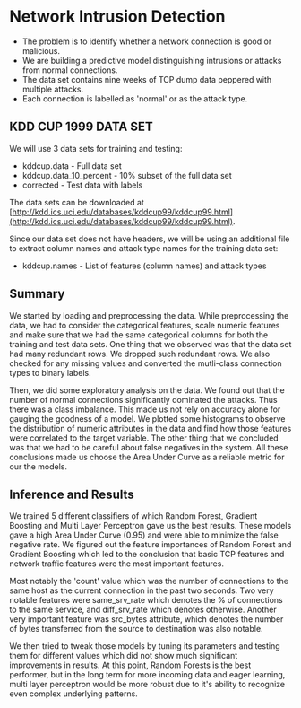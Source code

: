 # Network Intrusion Detection

* The problem is to identify whether a network connection is good or malicious.
* We are building a predictive model distinguishing intrusions or attacks from normal connections.
* The data set contains nine weeks of TCP dump data peppered with multiple attacks.
* Each connection is labelled as 'normal' or as the attack type.

## KDD CUP 1999 DATA SET

We will use 3 data sets for training and testing:<br>
* kddcup.data - Full data set<br>
* kddcup.data_10_percent - 10% subset of the full data set<br>
* corrected - Test data with labels<br>

The data sets can be downloaded at [http://kdd.ics.uci.edu/databases/kddcup99/kddcup99.html](http://kdd.ics.uci.edu/databases/kddcup99/kddcup99.html).

Since our data set does not have headers, we will be using an additional file to extract column names and attack type names for the training data set:<br>
* kddcup.names - List of features (column names) and attack types

## Summary
We started by loading and preprocessing the data. While preprocessing the data, we had to consider the categorical features, scale numeric features and make sure that we had the same categorical columns for both the training and test data sets. One thing that we observed was that the data set had many redundant rows. We dropped such redundant rows. We also checked for any missing values and converted the mutli-class connection types to binary labels.

Then, we did some exploratory analysis on the data. We found out that the number of normal connections significantly dominated the attacks. Thus there was a class imbalance. This made us not rely on accuracy alone for gauging the goodness of a model. We plotted some histograms to observe the distribution of numeric attributes in the data and find how those features were correlated to the target variable. The other thing that we concluded was that we had to be careful about false negatives in the system. All these conclusions made us choose the Area Under Curve as a reliable metric for our the models.

## Inference and Results
We trained 5 different classifiers of which Random Forest, Gradient Boosting and Multi Layer Perceptron gave us the best results. These models gave a high Area Under Curve (0.95) and were able to minimize the false negative rate.
We figured out the feature importances of Random Forest and Gradient Boosting which led to the conclusion that basic TCP features and network traffic features were the most important features. 

Most notably the 'count' value which was the number of connections to the same host as the current connection in the past two seconds. Two very notable features were same_srv_rate which denotes the % of connections to the same service, and diff_srv_rate which denotes otherwise. Another very important feature was src_bytes attribute, which denotes the number of bytes transferred from the source to destination was also notable.

We then tried to tweak those models by tuning its parameters and testing them for different values which did not show much significant improvements in results. At this point, Random Forests is the best performer, but in the long term for more incoming data and eager learning, multi layer perceptron would be more robust due to it's ability to recognize even complex underlying patterns.